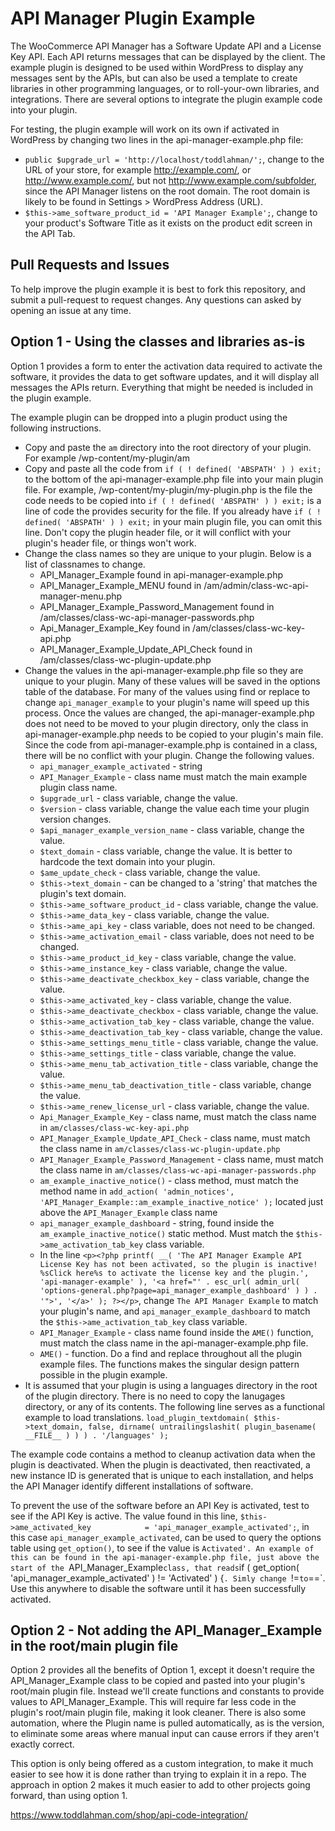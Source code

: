 API Manager Plugin Example
==========================

The WooCommerce API Manager has a Software Update API and a License Key API. Each API returns messages that can be displayed by the client. The example plugin is designed to be used within WordPress to display any messages sent by the APIs, but can also be used a template to create libraries in other programming languages, or to roll-your-own libraries, and integrations. There are several  options to integrate the plugin example code into your plugin.

For testing, the plugin example will work on its own if activated in WordPress by changing two lines in the api-manager-example.php file:

* `public $upgrade_url = 'http://localhost/toddlahman/';`, change to the URL of your store, for example http://example.com/, or http://www.example.com/, but not http://www.example.com/subfolder, since the API Manager listens on the root domain. The root domain is likely to be found in Settings > WordPress Address (URL).
* `$this->ame_software_product_id = 'API Manager Example';`, change to your product's Software Title as it exists on the product edit screen in the API Tab.

Pull Requests and Issues
------------------------

To help improve the plugin example it is best to fork this repository, and submit a pull-request to request changes. Any questions can asked by opening an issue at any time.

Option 1 - Using the classes and libraries as-is
------------------------------------------------

Option 1 provides a form to enter the activation data required to activate the software, it provides the data to get software updates, and it will display all messages the APIs return. Everything that might be needed is included in the plugin example.

The example plugin can be dropped into a plugin product using the following instructions.

* Copy and paste the `am` directory into the root directory of your plugin. For example /wp-content/my-plugin/am
* Copy and paste all the code from `if ( ! defined( 'ABSPATH' ) ) exit;` to the bottom of the api-manager-example.php file into your main plugin file. For example, /wp-content/my-plugin/my-plugin.php is the file the code needs to be copied into `if ( ! defined( 'ABSPATH' ) ) exit;` is a line of code the provides security for the file. If you already have `if ( ! defined( 'ABSPATH' ) ) exit;` in your  main plugin file, you can omit this line. Don't copy the plugin header file, or it will conflict with your plugin's header file, or things won't work.
* Change the class names so they are unique to your plugin. Below is a list of classnames to change.
	* API_Manager_Example found in api-manager-example.php
	* API_Manager_Example_MENU found in /am/admin/class-wc-api-manager-menu.php
	* API_Manager_Example_Password_Management found in /am/classes/class-wc-api-manager-passwords.php
	* Api_Manager_Example_Key found in /am/classes/class-wc-key-api.php
	* API_Manager_Example_Update_API_Check found in /am/classes/class-wc-plugin-update.php
* Change the values in the api-manager-example.php file so they are unique to your plugin. Many of these values will be saved in the options table of the database. For many of the values using find or replace to change `api_manager_example` to your plugin's name will speed up this process. Once the values are changed, the api-manager-example.php does not need to be moved to your plugin directory, only the class in api-manager-example.php needs to be copied to your plugin's main file. Since the code from api-manager-example.php is contained in a class, there will be no conflict with your plugin. Change the following values.
 	* `api_manager_example_activated` - string
 	* `API_Manager_Example` - class name must match the main example plugin class name.
 	*  `$upgrade_url` - class variable, change the value.
 	* `$version`  - class variable, change the value each time your plugin version changes.
 	* `$api_manager_example_version_name` - class variable, change the value.
 	* `$text_domain` - class variable, change the value. It is better to hardcode the text domain into your plugin.
 	* `$ame_update_check` - class variable, change the value.
 	* `$this->text_domain` - can be changed to a 'string' that matches the plugin's text domain.
 	* `$this->ame_software_product_id` - class variable, change the value.
 	* `$this->ame_data_key` - class variable, change the value.
 	* `$this->ame_api_key` - class variable, does not need to be changed.
 	* `$this->ame_activation_email` - class variable, does not need to be changed.
 	* `$this->ame_product_id_key` - class variable, change the value.
 	* `$this->ame_instance_key` - class variable, change the value.
 	* `$this->ame_deactivate_checkbox_key` - class variable, change the value.
 	* `$this->ame_activated_key` - class variable, change the value.
 	* `$this->ame_deactivate_checkbox` - class variable, change the value.
 	* `$this->ame_activation_tab_key` - class variable, change the value.
 	* `$this->ame_deactivation_tab_key` - class variable, change the value.
 	* `$this->ame_settings_menu_title` - class variable, change the value.
 	* `$this->ame_settings_title` - class variable, change the value.
 	* `$this->ame_menu_tab_activation_title` - class variable, change the value.
 	* `$this->ame_menu_tab_deactivation_title` - class variable, change the value.
 	* `$this->ame_renew_license_url` - class variable, change the value.
 	* `Api_Manager_Example_Key` - class name, must match the class name in `am/classes/class-wc-key-api.php`
 	* `API_Manager_Example_Update_API_Check` - class name, must match the class name in `am/classes/class-wc-plugin-update.php`
 	* `API_Manager_Example_Password_Management` - class name, must match the class name in `am/classes/class-wc-api-manager-passwords.php`
 	* `am_example_inactive_notice()` - class method,  must match the method name in `add_action( 'admin_notices', 'API_Manager_Example::am_example_inactive_notice' );` located just above the `API_Manager_Example` class name
 	* `api_manager_example_dashboard` - string, found inside the `am_example_inactive_notice()` static method. Must match the `$this->ame_activation_tab_key` class variable.
 	* In the line `<p><?php printf( __( 'The API Manager Example API License Key has not been activated, so the plugin is inactive! %sClick here%s to activate the license key and the plugin.', 'api-manager-example' ), '<a href="' . esc_url( admin_url( 'options-general.php?page=api_manager_example_dashboard' ) ) . '">', '</a>' ); ?></p>`, change `The API Manager Example` to match your plugin's name, and `api_manager_example_dashboard` to match the `$this->ame_activation_tab_key` class variable.
 	* `API_Manager_Example` - class name found inside the `AME()` function, must match the class name in the api-manager-example.php file.
 	* `AME()` - function. Do a find and replace throughout all the plugin example files. The functions makes the singular design pattern possible in the plugin example.
* It is assumed that your plugin is using a languages directory in the root of the plugin directory. There is no need to copy the lanugages directory, or any of its contents. The following line serves as a functional example to load translations. `load_plugin_textdomain( $this->text_domain, false, dirname( untrailingslashit( plugin_basename( __FILE__ ) ) ) . '/languages' );`

The example code contains a method to cleanup activation data when the plugin is deactivated. When the plugin is deactivated, then reactivated, a new instance ID is generated that is unique to each installation, and helps the API Manager identify different installations of software.

To prevent the use of the software before an API Key is activated, test to see if the API Key is active. The value found in this line, `$this->ame_activated_key 			= 'api_manager_example_activated';`, in this case `api_manager_example_activated`, can be used to query the options table using `get_option()`, to see if the value is `Activated'. An example of this can be found in the api-manager-example.php file, just above the start of the `API_Manager_Example` class, that reads `if ( get_option( 'api_manager_example_activated' ) != 'Activated' ) {`. Simly change `!=` to `==`. Use this anywhere to disable the software until it has been successfully activated.

Option 2 - Not adding the API_Manager_Example in the root/main plugin file
--------------------------------------------------------------------------

Option 2 provides all the benefits of Option 1, except it doesn't require the API_Manager_Example class to be copied and pasted into your plugin's root/main plugin file. Instead we'll create functions and constants to provide values to API_Manager_Example. This will require far less code in the plugin's root/main plugin file, making it look cleaner. There is also some automation, where the Plugin name is pulled automatically, as is the version, to eliminate some areas where manual input can cause errors if they aren't exactly correct.

This option is only being offered as a custom integration, to make it much easier to see how it is done rather than trying to explain it in a repo. The approach in option 2 makes it much easier to add to other projects going forward, than using option 1.

https://www.toddlahman.com/shop/api-code-integration/
